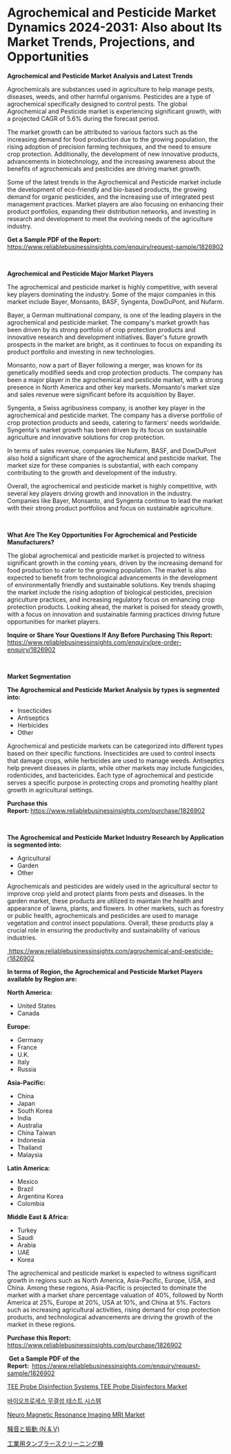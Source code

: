 <p><h1>Agrochemical and Pesticide Market Dynamics 2024-2031: Also about Its Market Trends, Projections, and Opportunities</h1></p><p><strong>Agrochemical and Pesticide Market Analysis and Latest Trends</strong></p>
<p><p>Agrochemicals are substances used in agriculture to help manage pests, diseases, weeds, and other harmful organisms. Pesticides are a type of agrochemical specifically designed to control pests. The global Agrochemical and Pesticide market is experiencing significant growth, with a projected CAGR of 5.6% during the forecast period. </p><p>The market growth can be attributed to various factors such as the increasing demand for food production due to the growing population, the rising adoption of precision farming techniques, and the need to ensure crop protection. Additionally, the development of new innovative products, advancements in biotechnology, and the increasing awareness about the benefits of agrochemicals and pesticides are driving market growth.</p><p>Some of the latest trends in the Agrochemical and Pesticide market include the development of eco-friendly and bio-based products, the growing demand for organic pesticides, and the increasing use of integrated pest management practices. Market players are also focusing on enhancing their product portfolios, expanding their distribution networks, and investing in research and development to meet the evolving needs of the agriculture industry.</p></p>
<p><strong>Get a Sample PDF of the Report:&nbsp;</strong> <a href="https://www.reliablebusinessinsights.com/enquiry/request-sample/1826902">https://www.reliablebusinessinsights.com/enquiry/request-sample/1826902</a></p>
<p>&nbsp;</p>
<p><strong>Agrochemical and Pesticide Major Market Players</strong></p>
<p><p>The agrochemical and pesticide market is highly competitive, with several key players dominating the industry. Some of the major companies in this market include Bayer, Monsanto, BASF, Syngenta, DowDuPont, and Nufarm.</p><p>Bayer, a German multinational company, is one of the leading players in the agrochemical and pesticide market. The company's market growth has been driven by its strong portfolio of crop protection products and innovative research and development initiatives. Bayer's future growth prospects in the market are bright, as it continues to focus on expanding its product portfolio and investing in new technologies.</p><p>Monsanto, now a part of Bayer following a merger, was known for its genetically modified seeds and crop protection products. The company has been a major player in the agrochemical and pesticide market, with a strong presence in North America and other key markets. Monsanto's market size and sales revenue were significant before its acquisition by Bayer.</p><p>Syngenta, a Swiss agribusiness company, is another key player in the agrochemical and pesticide market. The company has a diverse portfolio of crop protection products and seeds, catering to farmers' needs worldwide. Syngenta's market growth has been driven by its focus on sustainable agriculture and innovative solutions for crop protection.</p><p>In terms of sales revenue, companies like Nufarm, BASF, and DowDuPont also hold a significant share of the agrochemical and pesticide market. The market size for these companies is substantial, with each company contributing to the growth and development of the industry.</p><p>Overall, the agrochemical and pesticide market is highly competitive, with several key players driving growth and innovation in the industry. Companies like Bayer, Monsanto, and Syngenta continue to lead the market with their strong product portfolios and focus on sustainable agriculture.</p></p>
<p>&nbsp;</p>
<p><strong>What Are The Key Opportunities For Agrochemical and Pesticide Manufacturers?</strong></p>
<p><p>The global agrochemical and pesticide market is projected to witness significant growth in the coming years, driven by the increasing demand for food production to cater to the growing population. The market is also expected to benefit from technological advancements in the development of environmentally friendly and sustainable solutions. Key trends shaping the market include the rising adoption of biological pesticides, precision agriculture practices, and increasing regulatory focus on enhancing crop protection products. Looking ahead, the market is poised for steady growth, with a focus on innovation and sustainable farming practices driving future opportunities for market players.</p></p>
<p><strong>Inquire or Share Your Questions If Any Before Purchasing This Report:</strong> <a href="https://www.reliablebusinessinsights.com/enquiry/pre-order-enquiry/1826902">https://www.reliablebusinessinsights.com/enquiry/pre-order-enquiry/1826902</a></p>
<p>&nbsp;</p>
<p><strong>Market Segmentation</strong></p>
<p><strong>The Agrochemical and Pesticide Market Analysis by types is segmented into:</strong></p>
<p><ul><li>Insecticides</li><li>Antiseptics</li><li>Herbicides</li><li>Other</li></ul></p>
<p><p>Agrochemical and pesticide markets can be categorized into different types based on their specific functions. Insecticides are used to control insects that damage crops, while herbicides are used to manage weeds. Antiseptics help prevent diseases in plants, while other markets may include fungicides, rodenticides, and bactericides. Each type of agrochemical and pesticide serves a specific purpose in protecting crops and promoting healthy plant growth in agricultural settings.</p></p>
<p><strong>Purchase this Report:&nbsp;</strong><a href="https://www.reliablebusinessinsights.com/purchase/1826902">https://www.reliablebusinessinsights.com/purchase/1826902</a></p>
<p>&nbsp;</p>
<p><strong>The Agrochemical and Pesticide Market Industry Research by Application is segmented into:</strong></p>
<p><ul><li>Agricultural</li><li>Garden</li><li>Other</li></ul></p>
<p><p>Agrochemicals and pesticides are widely used in the agricultural sector to improve crop yield and protect plants from pests and diseases. In the garden market, these products are utilized to maintain the health and appearance of lawns, plants, and flowers. In other markets, such as forestry or public health, agrochemicals and pesticides are used to manage vegetation and control insect populations. Overall, these products play a crucial role in ensuring the productivity and sustainability of various industries.</p></p>
<p><a href="https://www.reliablebusinessinsights.com/agrochemical-and-pesticide-r1826902">&nbsp;https://www.reliablebusinessinsights.com/agrochemical-and-pesticide-r1826902</a></p>
<p><strong>In terms of Region, the Agrochemical and Pesticide Market Players available by Region are:</strong></p>
<p>
    <p> <strong> North America: </strong>
        <ul>
            <li>United States</li>
            <li>Canada</li>
        </ul>
        </p> 
    <p> <strong> Europe: </strong>
        <ul>
            <li>Germany</li>
            <li>France</li>
            <li>U.K.</li>
            <li>Italy</li>
            <li>Russia</li>
        </ul>
        </p> 
    <p> <strong> Asia-Pacific: </strong>
        <ul>
            <li>China</li>
            <li>Japan</li>
            <li>South Korea</li>
            <li>India</li>
            <li>Australia</li>
            <li>China Taiwan</li>
            <li>Indonesia</li>
            <li>Thailand</li>
            <li>Malaysia</li>
        </ul>
        </p> 
    <p> <strong> Latin America: </strong>
        <ul>
            <li>Mexico</li>
            <li>Brazil</li>
            <li>Argentina Korea</li>
            <li>Colombia</li>
        </ul>
        </p> 
    <p> <strong> Middle East & Africa: </strong>
        <ul>
            <li>Turkey</li>
            <li>Saudi</li>
            <li>Arabia</li>
            <li>UAE</li>
            <li>Korea</li>
        </ul>
    </p>
    </p>
<p><p>The agrochemical and pesticide market is expected to witness significant growth in regions such as North America, Asia-Pacific, Europe, USA, and China. Among these regions, Asia-Pacific is projected to dominate the market with a market share percentage valuation of 40%, followed by North America at 25%, Europe at 20%, USA at 10%, and China at 5%. Factors such as increasing agricultural activities, rising demand for crop protection products, and technological advancements are driving the growth of the market in these regions.</p></p>
<p><strong>Purchase this Report: </strong><a href="https://www.reliablebusinessinsights.com/purchase/1826902">https://www.reliablebusinessinsights.com/purchase/1826902</a></p>
<p>&nbsp;<strong>Get a Sample PDF of the Report:&nbsp;&nbsp;</strong><a href="https://www.reliablebusinessinsights.com/enquiry/request-sample/1826902">https://www.reliablebusinessinsights.com/enquiry/request-sample/1826902</a></p>
<p><strong></strong></p>
<p><p><a href="https://github.com/marloy8/Market-Research-Report-List-4/blob/main/tee-probe-disinfection-systems-tee-probe-disinfectors-market.md">TEE Probe Disinfection Systems TEE Probe Disinfectors Market</a></p><p><a href="https://github.com/fernandotryO5lson96765/Market-Research-Report-List-2/blob/main/8339684127058.md">바이오프로세스 무결성 테스트 시스템</a></p><p><a href="https://github.com/WillieWoodard/Market-Research-Report-List-5/blob/main/neuro-magnetic-resonance-imaging-mri-market.md">Neuro Magnetic Resonance Imaging MRI Market</a></p><p><a href="https://github.com/JanickJohns/Market-Research-Report-List-1/blob/main/1079361119993.md">騒音と振動 (N & V)</a></p><p><a href="https://github.com/avwofrml53535/Market-Research-Report-List-2/blob/main/1854097119994.md">工業用タンブラースクリーニング機</a></p></p>